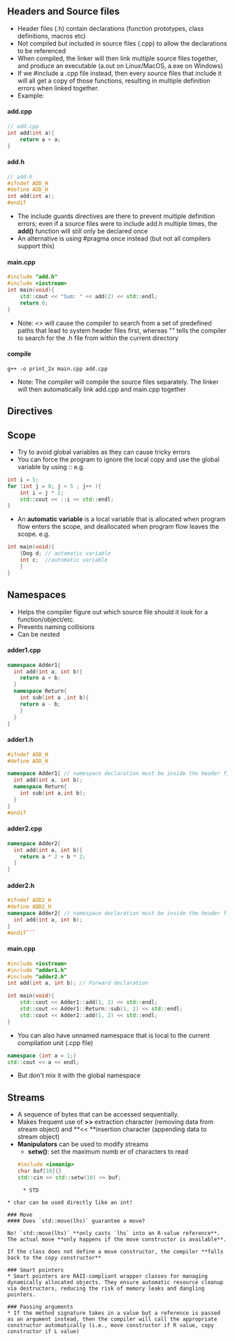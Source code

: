 ## Headers and Source files
* Header files (.h) contain declarations (function prototypes, class definitions, macros etc)
* Not compiled but included in source files (.cpp) to allow the declarations to be referenced
* When compiled, the linker will then link multiple source files together, and produce an executable (a.out on Linux/MacOS, a.exe on Windows)
* If we \#include a .cpp file instead, then every source files that include it will all get a copy of those functions, resulting in multiple definition errors when linked together.
* Example:
#### add.cpp
```cpp
// add.cpp
int add(int a){
	return a + a;
}
```
#### add.h
```c++
// add.h
#ifndef ADD_H
#define ADD_H
int add(int a);
#endif
```
* The include guards directives are there to prevent multiple definition errors; even if a source files were to include add.h multiple times, the **add()** function will still only be declared once
* An alternative is using \#pragma once instead (but not all compilers support this)
#### main.cpp
```c++
#include "add.h"
#include <iostream>
int main(void){
	std::cout << "Sum: " << add(2) << std::endl;
	return 0;
}
```
* Note: <> will cause the compiler to search from a set of predefined paths that lead to system header files first, whereas "" tells the compiler to search for the .h file from within the current directory
#### compile
```
g++ -o print_2x main.cpp add.cpp
```
* Note: The compiler will compile the source files separately. The linker will then automatically link add.cpp and main.cpp together

## Directives

## Scope
* Try to avoid global variables as they can cause tricky errors
* You can force the program to ignore the local copy and use the global variable by using ::
e.g.
```cpp
int i = 5;
for (int j = 0; j < 5 ; j++ ){
	int i = j * 2;
	std::cout << ::i << std::endl;
}
```
* An **automatic variable** is a local variable that is allocated when program flow enters the scope, and deallocated when program flow leaves the scope.
e.g.
```cpp
int main(void){
	{Dog d; // automatic variable
	int c;  //automatic variable
	}
}
```

## Namespaces
* Helps the compiler figure out which source file should it look for a function/object/etc.
* Prevents naming collisions
* Can be nested
#### adder1.cpp
```cpp
namespace Adder1{
  int add(int a, int b){
  	return a + b;
  }
  namespace Return{
  	int sub(int a ,int b){
	return a - b;
	}
  }
}
```
#### adder1.h
```cpp
#ifndef ADD_H
#define ADD_H

namespace Adder1{ // namespace declaration must be inside the header file as well
  int add(int a, int b);
  namespace Return{
  	int sub(int a,int b);
  }
}
#endif
```
#### adder2.cpp
```cpp
namespace Adder2{
  int add(int a, int b){
  	return a * 2 + b * 2;
  }
}
```

#### adder2.h
```cpp
#ifndef ADD2_H
#define ADD2_H
namespace Adder2{ // namespace declaration must be inside the header file as well
  int add(int a, int b);
}
#endif```
```
#### main.cpp
```cpp
#include <iostream>
#include "adder1.h"
#include "adder2.h"
int add(int a, int b); // Forward declaration

int main(void){
	std::cout << Adder1::add(1, 2) << std::endl;
	std::cout << Adder1::Return::sub(1, 2) << std::endl;
	std::cout << Adder2::add(1, 2) << std::endl;
}

```
* You can also have unnamed namespace that is local to the current compilation unit (.cpp file)
```cpp
namespace {int a = 1;}
std::cout << a << endl;
```
* But don't mix it with the global namespace

## Streams
* A sequence of bytes that can be accessed sequentially.
* Makes frequent use of **>>** extraction character (removing data from stream object) and **<< **insertion character (appending data to stream object)
* **Manipulators** can be used to modify streams
	* **setw()**: set the maximum numb er of characters to read 
	```cpp
	#include <iomanip>
	char buf[10]{}
	std::cin >> std::setw(10) >> buf;
```
	 * STD

* char can be used directly like an int!

### Move
#### Does `std::move(lhs)` guarantee a move?

No! `std::move(lhs)` **only casts `lhs` into an R-value reference**. The actual move **only happens if the move constructor is available**.

If the class does not define a move constructor, the compiler **falls back to the copy constructor**

### Smart pointers
* Smart pointers are RAII-compliant wrapper classes for managing dynamically allocated objects. They ensure automatic resource cleanup via destructors, reducing the risk of memory leaks and dangling pointers.

### Passing arguments
* If the method signature takes in a value but a reference is passed as an argument instead, then the compiler will call the appropriate constructor automatically (i.e., move constructor if R value, copy constructor if L value)
